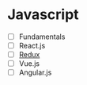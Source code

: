 # Javascript
 - [ ] Fundamentals
 - [ ] React.js
 - [ ] [Redux](../js/redux.md)
 - [ ] Vue.js
 - [ ] Angular.js
